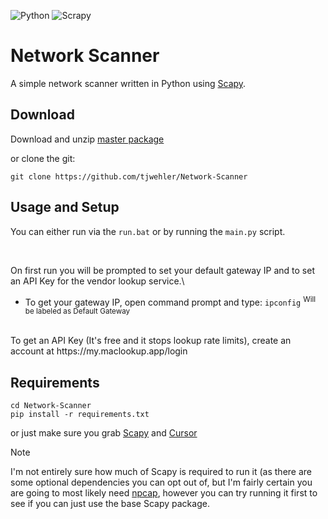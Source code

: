 ![Python](https://img.shields.io/badge/python-3670A0?style=for-the-badge&logo=python&logoColor=ffdd54)
![Scrapy](https://img.shields.io/badge/scrapy-%2360a839.svg?style=for-the-badge&logo=scrapy&logoColor=d1d2d3)
# Network Scanner
A simple network scanner written in Python using [Scapy](https://github.com/secdev/scapy).

## Download
Download and unzip [master package](https://github.com/tjwehler/Network-Scanner/archive/refs/heads/master.zip)

or clone the git:
```
git clone https://github.com/tjwehler/Network-Scanner
```

 ## Usage and Setup
 You can either run via the `run.bat` or by running the `main.py` script.

<br>
 
 On first run you will be prompted to set your default gateway IP and to set an API Key for the vendor lookup service.\
 - To get your gateway IP, open command prompt and type: `ipconfig` <sup> Will be labeled as Default Gateway </sup>

 <br>
To get an API Key (It's free and it stops lookup rate limits), create an account at https://my.maclookup.app/login

 ## Requirements

```
cd Network-Scanner
pip install -r requirements.txt
```

  or just make sure you grab [Scapy](https://github.com/secdev/scapy) and [Cursor](https://github.com/GijsTimmers/cursor)

 > [!NOTE]
 > I'm not entirely sure how much of Scapy is required to run it (as there are some optional dependencies you can opt out of, but I'm fairly certain you are going to most likely need [npcap](https://npcap.com/),
 > however you can try running it first to see if you can just use the base Scapy package.

 
